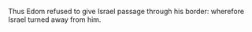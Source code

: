 Thus Edom refused to give Israel passage through his border: wherefore Israel turned away from him.
